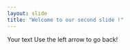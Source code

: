 ```yaml
---
layout: slide
title: "Welcome to our second slide !"
---
```

Your text
Use the left arrow to go back!
